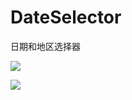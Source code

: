 # DateSelector
日期和地区选择器

![](https://upload-images.jianshu.io/upload_images/8903781-7d03dc59da1e996d.png?imageMogr2/auto-orient/strip%7CimageView2/2/w/600)

![](https://upload-images.jianshu.io/upload_images/8903781-32f55ca8ffd3378e.png?imageMogr2/auto-orient/strip%7CimageView2/2/w/600)
